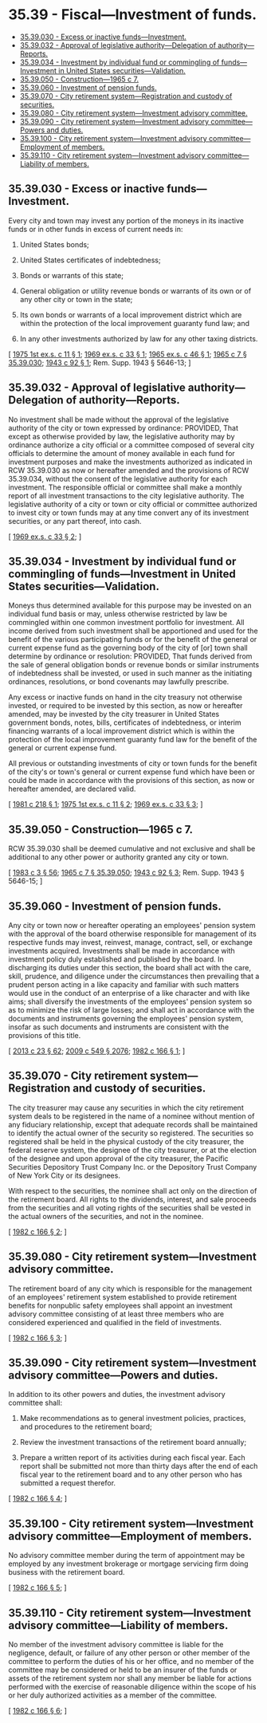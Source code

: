 # 35.39 - Fiscal—Investment of funds.
* [35.39.030 - Excess or inactive funds—Investment.](#3539030---excess-or-inactive-fundsinvestment)
* [35.39.032 - Approval of legislative authority—Delegation of authority—Reports.](#3539032---approval-of-legislative-authoritydelegation-of-authorityreports)
* [35.39.034 - Investment by individual fund or commingling of funds—Investment in United States securities—Validation.](#3539034---investment-by-individual-fund-or-commingling-of-fundsinvestment-in-united-states-securitiesvalidation)
* [35.39.050 - Construction—1965 c 7.](#3539050---construction1965-c-7)
* [35.39.060 - Investment of pension funds.](#3539060---investment-of-pension-funds)
* [35.39.070 - City retirement system—Registration and custody of securities.](#3539070---city-retirement-systemregistration-and-custody-of-securities)
* [35.39.080 - City retirement system—Investment advisory committee.](#3539080---city-retirement-systeminvestment-advisory-committee)
* [35.39.090 - City retirement system—Investment advisory committee—Powers and duties.](#3539090---city-retirement-systeminvestment-advisory-committeepowers-and-duties)
* [35.39.100 - City retirement system—Investment advisory committee—Employment of members.](#3539100---city-retirement-systeminvestment-advisory-committeeemployment-of-members)
* [35.39.110 - City retirement system—Investment advisory committee—Liability of members.](#3539110---city-retirement-systeminvestment-advisory-committeeliability-of-members)
## 35.39.030 - Excess or inactive funds—Investment.
Every city and town may invest any portion of the moneys in its inactive funds or in other funds in excess of current needs in:

1. United States bonds;

2. United States certificates of indebtedness;

3. Bonds or warrants of this state;

4. General obligation or utility revenue bonds or warrants of its own or of any other city or town in the state;

5. Its own bonds or warrants of a local improvement district which are within the protection of the local improvement guaranty fund law; and

6. In any other investments authorized by law for any other taxing districts.

\[ [1975 1st ex.s. c 11 § 1](https://leg.wa.gov/CodeReviser/documents/sessionlaw/1975ex1c11.pdf?cite=1975%201st%20ex.s.%20c%2011%20§%201); [1969 ex.s. c 33 § 1](https://leg.wa.gov/CodeReviser/documents/sessionlaw/1969ex1c33.pdf?cite=1969%20ex.s.%20c%2033%20§%201); [1965 ex.s. c 46 § 1](https://leg.wa.gov/CodeReviser/documents/sessionlaw/1965ex1c46.pdf?cite=1965%20ex.s.%20c%2046%20§%201); [1965 c 7 § 35.39.030](https://leg.wa.gov/CodeReviser/documents/sessionlaw/1965c7.pdf?cite=1965%20c%207%20§%2035.39.030); [1943 c 92 § 1](https://leg.wa.gov/CodeReviser/documents/sessionlaw/1943c92.pdf?cite=1943%20c%2092%20§%201); Rem. Supp. 1943 § 5646-13; \]

## 35.39.032 - Approval of legislative authority—Delegation of authority—Reports.
No investment shall be made without the approval of the legislative authority of the city or town expressed by ordinance: PROVIDED, That except as otherwise provided by law, the legislative authority may by ordinance authorize a city official or a committee composed of several city officials to determine the amount of money available in each fund for investment purposes and make the investments authorized as indicated in RCW 35.39.030 as now or hereafter amended and the provisions of RCW 35.39.034, without the consent of the legislative authority for each investment. The responsible official or committee shall make a monthly report of all investment transactions to the city legislative authority. The legislative authority of a city or town or city official or committee authorized to invest city or town funds may at any time convert any of its investment securities, or any part thereof, into cash.

\[ [1969 ex.s. c 33 § 2](https://leg.wa.gov/CodeReviser/documents/sessionlaw/1969ex1c33.pdf?cite=1969%20ex.s.%20c%2033%20§%202); \]

## 35.39.034 - Investment by individual fund or commingling of funds—Investment in United States securities—Validation.
Moneys thus determined available for this purpose may be invested on an individual fund basis or may, unless otherwise restricted by law be commingled within one common investment portfolio for investment. All income derived from such investment shall be apportioned and used for the benefit of the various participating funds or for the benefit of the general or current expense fund as the governing body of the city of [or] town shall determine by ordinance or resolution: PROVIDED, That funds derived from the sale of general obligation bonds or revenue bonds or similar instruments of indebtedness shall be invested, or used in such manner as the initiating ordinances, resolutions, or bond covenants may lawfully prescribe.

Any excess or inactive funds on hand in the city treasury not otherwise invested, or required to be invested by this section, as now or hereafter amended, may be invested by the city treasurer in United States government bonds, notes, bills, certificates of indebtedness, or interim financing warrants of a local improvement district which is within the protection of the local improvement guaranty fund law for the benefit of the general or current expense fund.

All previous or outstanding investments of city or town funds for the benefit of the city's or town's general or current expense fund which have been or could be made in accordance with the provisions of this section, as now or hereafter amended, are declared valid.

\[ [1981 c 218 § 1](https://leg.wa.gov/CodeReviser/documents/sessionlaw/1981c218.pdf?cite=1981%20c%20218%20§%201); [1975 1st ex.s. c 11 § 2](https://leg.wa.gov/CodeReviser/documents/sessionlaw/1975ex1c11.pdf?cite=1975%201st%20ex.s.%20c%2011%20§%202); [1969 ex.s. c 33 § 3](https://leg.wa.gov/CodeReviser/documents/sessionlaw/1969ex1c33.pdf?cite=1969%20ex.s.%20c%2033%20§%203); \]

## 35.39.050 - Construction—1965 c 7.
RCW 35.39.030 shall be deemed cumulative and not exclusive and shall be additional to any other power or authority granted any city or town.

\[ [1983 c 3 § 56](https://leg.wa.gov/CodeReviser/documents/sessionlaw/1983c3.pdf?cite=1983%20c%203%20§%2056); [1965 c 7 § 35.39.050](https://leg.wa.gov/CodeReviser/documents/sessionlaw/1965c7.pdf?cite=1965%20c%207%20§%2035.39.050); [1943 c 92 § 3](https://leg.wa.gov/CodeReviser/documents/sessionlaw/1943c92.pdf?cite=1943%20c%2092%20§%203); Rem. Supp. 1943 § 5646-15; \]

## 35.39.060 - Investment of pension funds.
Any city or town now or hereafter operating an employees' pension system with the approval of the board otherwise responsible for management of its respective funds may invest, reinvest, manage, contract, sell, or exchange investments acquired. Investments shall be made in accordance with investment policy duly established and published by the board. In discharging its duties under this section, the board shall act with the care, skill, prudence, and diligence under the circumstances then prevailing that a prudent person acting in a like capacity and familiar with such matters would use in the conduct of an enterprise of a like character and with like aims; shall diversify the investments of the employees' pension system so as to minimize the risk of large losses; and shall act in accordance with the documents and instruments governing the employees' pension system, insofar as such documents and instruments are consistent with the provisions of this title.

\[ [2013 c 23 § 62](https://lawfilesext.leg.wa.gov/biennium/2013-14/Pdf/Bills/Session%20Laws/Senate/5077-S.SL.pdf?cite=2013%20c%2023%20§%2062); [2009 c 549 § 2076](https://lawfilesext.leg.wa.gov/biennium/2009-10/Pdf/Bills/Session%20Laws/Senate/5038.SL.pdf?cite=2009%20c%20549%20§%202076); [1982 c 166 § 1](https://leg.wa.gov/CodeReviser/documents/sessionlaw/1982c166.pdf?cite=1982%20c%20166%20§%201); \]

## 35.39.070 - City retirement system—Registration and custody of securities.
The city treasurer may cause any securities in which the city retirement system deals to be registered in the name of a nominee without mention of any fiduciary relationship, except that adequate records shall be maintained to identify the actual owner of the security so registered. The securities so registered shall be held in the physical custody of the city treasurer, the federal reserve system, the designee of the city treasurer, or at the election of the designee and upon approval of the city treasurer, the Pacific Securities Depository Trust Company Inc. or the Depository Trust Company of New York City or its designees.

With respect to the securities, the nominee shall act only on the direction of the retirement board. All rights to the dividends, interest, and sale proceeds from the securities and all voting rights of the securities shall be vested in the actual owners of the securities, and not in the nominee.

\[ [1982 c 166 § 2](https://leg.wa.gov/CodeReviser/documents/sessionlaw/1982c166.pdf?cite=1982%20c%20166%20§%202); \]

## 35.39.080 - City retirement system—Investment advisory committee.
The retirement board of any city which is responsible for the management of an employees' retirement system established to provide retirement benefits for nonpublic safety employees shall appoint an investment advisory committee consisting of at least three members who are considered experienced and qualified in the field of investments.

\[ [1982 c 166 § 3](https://leg.wa.gov/CodeReviser/documents/sessionlaw/1982c166.pdf?cite=1982%20c%20166%20§%203); \]

## 35.39.090 - City retirement system—Investment advisory committee—Powers and duties.
In addition to its other powers and duties, the investment advisory committee shall:

1. Make recommendations as to general investment policies, practices, and procedures to the retirement board;

2. Review the investment transactions of the retirement board annually;

3. Prepare a written report of its activities during each fiscal year. Each report shall be submitted not more than thirty days after the end of each fiscal year to the retirement board and to any other person who has submitted a request therefor.

\[ [1982 c 166 § 4](https://leg.wa.gov/CodeReviser/documents/sessionlaw/1982c166.pdf?cite=1982%20c%20166%20§%204); \]

## 35.39.100 - City retirement system—Investment advisory committee—Employment of members.
No advisory committee member during the term of appointment may be employed by any investment brokerage or mortgage servicing firm doing business with the retirement board.

\[ [1982 c 166 § 5](https://leg.wa.gov/CodeReviser/documents/sessionlaw/1982c166.pdf?cite=1982%20c%20166%20§%205); \]

## 35.39.110 - City retirement system—Investment advisory committee—Liability of members.
No member of the investment advisory committee is liable for the negligence, default, or failure of any other person or other member of the committee to perform the duties of his or her office, and no member of the committee may be considered or held to be an insurer of the funds or assets of the retirement system nor shall any member be liable for actions performed with the exercise of reasonable diligence within the scope of his or her duly authorized activities as a member of the committee.

\[ [1982 c 166 § 6](https://leg.wa.gov/CodeReviser/documents/sessionlaw/1982c166.pdf?cite=1982%20c%20166%20§%206); \]

